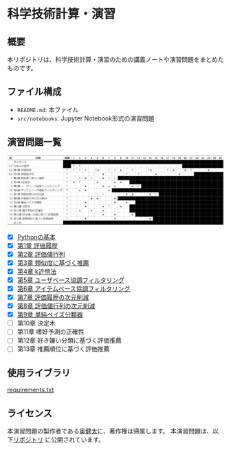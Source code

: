 # 科学技術計算・演習

## 概要

本リポジトリは、科学技術計算・演習のための講義ノートや演習問題をまとめたものです。

## ファイル構成

- `README.md`: 本ファイル
- `src/notebooks`: Jupyter Notebook形式の演習問題


## 演習問題一覧

![演習問題](src/images/課題リスト%202024-04-15%20152008.png)


- [x] [Pythonの基本](src/notebooks/pythonTutorial.ipynb)
- [x] [第1章 評価履歴](src/notebooks/chap01.ipynb)
- [x] [第2章 評価値行列](src/notebooks/chap02.ipynb)
- [x] [第3章 類似度に基づく推薦](src/notebooks/chap03.ipynb)
- [x] [第4章 k近傍法](src/notebooks/chap04.ipynb)
- [x] [第5章 ユーザベース協調フィルタリング](src/notebooks/chap05.ipynb)
- [x] [第6章 アイテムベース協調フィルタリング](src/notebooks/chap06.ipynb)
- [x] [第7章 評価履歴の次元削減](src/notebooks/chap07.ipynb)
- [x] [第8章 評価値行列の次元削減](src/notebooks/chap08.ipynb)
- [x] [第9章 単純ベイズ分類器](src/notebooks/chap09.ipynb)
- [ ] 第10章 決定木
- [ ] 第11章 嗜好予測の正確性
- [ ] 第12章 好き嫌い分類に基づく評価推薦
- [ ] 第13章 推薦順位に基づく評価推薦

## 使用ライブラリ

[requirements.txt](requirements.txt)

## ライセンス

本演習問題の製作者である[奥健太](https://github.com/okukenta)に、著作権は帰属します。
本演習問題は、以下[リポジトリ](https://github.com/recsyslab/recsys-python) に公開されています。